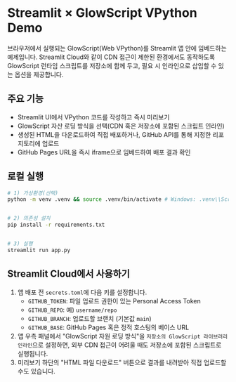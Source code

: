 # Streamlit × GlowScript VPython Demo


브라우저에서 실행되는 GlowScript(Web VPython)를 Streamlit 앱 안에 임베드하는 예제입니다.
Streamlit Cloud와 같이 CDN 접근이 제한된 환경에서도 동작하도록 GlowScript 런타임 스크립트를 저장소에 함께 두고,
필요 시 인라인으로 삽입할 수 있는 옵션을 제공합니다.

## 주요 기능

- Streamlit UI에서 VPython 코드를 작성하고 즉시 미리보기
- GlowScript 자산 로딩 방식을 선택(CDN 혹은 저장소에 포함된 스크립트 인라인)
- 생성된 HTML을 다운로드하여 직접 배포하거나, GitHub API를 통해 지정한 리포지토리에 업로드
- GitHub Pages URL을 즉시 iframe으로 임베드하여 배포 결과 확인


## 로컬 실행
```bash
# 1) 가상환경(선택)
python -m venv .venv && source .venv/bin/activate # Windows: .venv\\Scripts\\activate


# 2) 의존성 설치
pip install -r requirements.txt


# 3) 실행
streamlit run app.py
```

## Streamlit Cloud에서 사용하기

1. 앱 배포 전 `secrets.toml`에 다음 키를 설정합니다.
   - `GITHUB_TOKEN`: 파일 업로드 권한이 있는 Personal Access Token
   - `GITHUB_REPO`: 예) `username/repo`
   - `GITHUB_BRANCH`: 업로드할 브랜치 (기본값 `main`)
   - `GITHUB_BASE`: GitHub Pages 혹은 정적 호스팅의 베이스 URL
2. 앱 우측 패널에서 "GlowScript 자원 로딩 방식"을 `저장소의 GlowScript 라이브러리 인라인`으로 설정하면,
   외부 CDN 접근이 어려울 때도 저장소에 포함된 스크립트로 실행됩니다.
3. 미리보기 하단의 "HTML 파일 다운로드" 버튼으로 결과를 내려받아 직접 업로드할 수도 있습니다.
